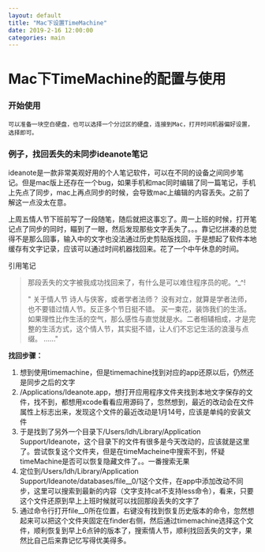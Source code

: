 ```yaml
---
layout: default
title: "Mac下设置TimeMachine"
date: 2019-2-16 12:00:00
categories: main
---
```



# Mac下TimeMachine的配置与使用

### 开始使用

`可以准备一块空白硬盘，也可以选择一个分过区的硬盘，连接到Mac，打开时间机器偏好设置，选择即可。`

### 例子，找回丢失的未同步ideanote笔记

ideanote是一款非常美观好用的个人笔记软件，可以在不同的设备之间同步笔记。但是mac版上还存在一个bug，如果手机和mac同时编辑了同一篇笔记，手机上先点了同步，mac上再点同步的时候，会导致mac上编辑的内容丢失。之前了解这一点没太在意。

上周五情人节下班前写了一段随笔，随后就把这事忘了。周一上班的时候，打开笔记点了同步的同时，瞄到了一眼，然后发现那些文字丢失了。。。靠记忆拼凑的总觉得不是那么回事，输入中的文字也没法通过历史剪贴版找回，于是想起了软件本地缓存有文字记录，应该可以通过时间机器找回来。花了一个中午休息的时间。

引用笔记

>那段丢失的文字被我成功找回来了，有什么是可以难住程序员的呢。^_^!
>
>"
>关于情人节
>诗人与侠客，或者学者法师？
>没有对立，就算是学者法师，也不要错过情人节。反正多个节日挺不错。
>买一束花，装饰我们的生活。
>如果理性比作生活的空气，那么感性与直觉就是水。二者相辅相成，才是完整的生活方式，这个情人节，其实挺不错，让人们不忘记生活的浪漫与点缀。
>…..."



**找回步骤：**

1. 想到使用timemachine，但是timemachine找到对应的app还原以后，仍然还是同步之后的文字
2. /Applications/Ideanote.app，想打开应用程序文件夹找到本地文字保存的文件，找不到，都想用xcode看看应用源码了，忽然想到，最近的改动会在文件属性上标志出来，发现这个文件的最近改动是1月14号，应该是单纯的安装文件
3. 于是找到了另外一个目录下/Users/ldh/Library/Application Support/Ideanote，这个目录下的文件有很多是今天改动的，应该就是这里了。尝试恢复这个文件夹，但是在timeMacheine中搜索不到，怀疑timeMachine是否可以恢复隐藏文件了。。一番搜索无果
4. 定位到/Users/ldh/Library/Application Support/Ideanote/databases/file__0/1这个文件，在app中添加改动不同步，这里可以搜索到最新的内容（文字支持cat不支持less命令），看来，只要这个文件还原到早上上班时候就可以找回那段丢失的文字了
5. 通过命令行打开file__0所在位置，右键没有找到恢复历史版本的命令，忽然想起来可以把这个文件夹固定在finder右侧，然后通过timemachine选择这个文件，顺利恢复到早上6点钟的版本了，搜索情人节，顺利找回丢失的文字，果然比自己后来靠记忆写得优美得多。